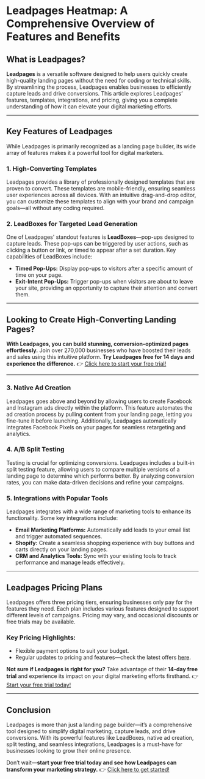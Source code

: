 # Leadpages Heatmap: A Comprehensive Overview of Features and Benefits

## What is Leadpages?

**Leadpages** is a versatile software designed to help users quickly create high-quality landing pages without the need for coding or technical skills. By streamlining the process, Leadpages enables businesses to efficiently capture leads and drive conversions. This article explores Leadpages’ features, templates, integrations, and pricing, giving you a complete understanding of how it can elevate your digital marketing efforts.

---

## Key Features of Leadpages

While Leadpages is primarily recognized as a landing page builder, its wide array of features makes it a powerful tool for digital marketers.

### 1. High-Converting Templates

Leadpages provides a library of professionally designed templates that are proven to convert. These templates are mobile-friendly, ensuring seamless user experiences across all devices. With an intuitive drag-and-drop editor, you can customize these templates to align with your brand and campaign goals—all without any coding required.

### 2. LeadBoxes for Targeted Lead Generation

One of Leadpages' standout features is **LeadBoxes**—pop-ups designed to capture leads. These pop-ups can be triggered by user actions, such as clicking a button or link, or timed to appear after a set duration. Key capabilities of LeadBoxes include:

- **Timed Pop-Ups:** Display pop-ups to visitors after a specific amount of time on your page.
- **Exit-Intent Pop-Ups:** Trigger pop-ups when visitors are about to leave your site, providing an opportunity to capture their attention and convert them.

---

## Looking to Create High-Converting Landing Pages?

**With Leadpages, you can build stunning, conversion-optimized pages effortlessly.** Join over 270,000 businesses who have boosted their leads and sales using this intuitive platform. **Try Leadpages free for 14 days and experience the difference.** 👉 [Click here to start your free trial!](https://bit.ly/LEadPages)

---

### 3. Native Ad Creation

Leadpages goes above and beyond by allowing users to create Facebook and Instagram ads directly within the platform. This feature automates the ad creation process by pulling content from your landing page, letting you fine-tune it before launching. Additionally, Leadpages automatically integrates Facebook Pixels on your pages for seamless retargeting and analytics.

### 4. A/B Split Testing

Testing is crucial for optimizing conversions. Leadpages includes a built-in split testing feature, allowing users to compare multiple versions of a landing page to determine which performs better. By analyzing conversion rates, you can make data-driven decisions and refine your campaigns.

### 5. Integrations with Popular Tools

Leadpages integrates with a wide range of marketing tools to enhance its functionality. Some key integrations include:

- **Email Marketing Platforms:** Automatically add leads to your email list and trigger automated sequences.
- **Shopify:** Create a seamless shopping experience with buy buttons and carts directly on your landing pages.
- **CRM and Analytics Tools:** Sync with your existing tools to track performance and manage leads effectively.

---

## Leadpages Pricing Plans

Leadpages offers three pricing tiers, ensuring businesses only pay for the features they need. Each plan includes various features designed to support different levels of campaigns. Pricing may vary, and occasional discounts or free trials may be available.

### Key Pricing Highlights:
- Flexible payment options to suit your budget.
- Regular updates to pricing and features—check the latest offers [here](https://bit.ly/LEadPages).

**Not sure if Leadpages is right for you?** Take advantage of their **14-day free trial** and experience its impact on your digital marketing efforts firsthand. 👉 [Start your free trial today!](https://bit.ly/LEadPages)

---

## Conclusion

Leadpages is more than just a landing page builder—it’s a comprehensive tool designed to simplify digital marketing, capture leads, and drive conversions. With its powerful features like LeadBoxes, native ad creation, split testing, and seamless integrations, Leadpages is a must-have for businesses looking to grow their online presence.

Don’t wait—**start your free trial today and see how Leadpages can transform your marketing strategy.** 👉 [Click here to get started!](https://bit.ly/LEadPages)

